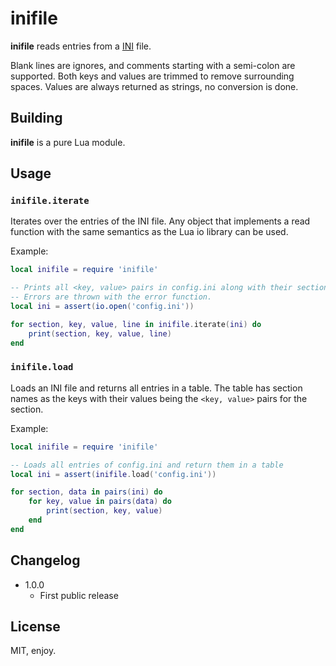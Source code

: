 # inifile

**inifile** reads entries from a [INI](https://en.wikipedia.org/wiki/INI_file) file.

Blank lines are ignores, and comments starting with a semi-colon are supported. Both keys and values are trimmed to remove surrounding spaces. Values are always returned as strings, no conversion is done.

## Building

**inifile** is a pure Lua module.

## Usage

### `inifile.iterate`

Iterates over the entries of the INI file. Any object that implements a read function with the same semantics as the Lua io library can be used.

Example:

```lua
local inifile = require 'inifile'

-- Prints all <key, value> pairs in config.ini along with their section names and line numbers.
-- Errors are thrown with the error function.
local ini = assert(io.open('config.ini'))

for section, key, value, line in inifile.iterate(ini) do
    print(section, key, value, line)
end
```

### `inifile.load`

Loads an INI file and returns all entries in a table. The table has section names as the keys with their values being the `<key, value>` pairs for the section.

Example:

```lua
local inifile = require 'inifile'

-- Loads all entries of config.ini and return them in a table
local ini = assert(inifile.load('config.ini'))

for section, data in pairs(ini) do
    for key, value in pairs(data) do
        print(section, key, value)
    end
end
```

## Changelog

* 1.0.0
  * First public release

## License

MIT, enjoy.
